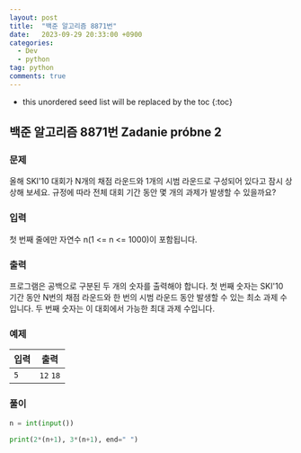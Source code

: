 ```yaml
---
layout: post
title:  "백준 알고리즘 8871번"
date:   2023-09-29 20:33:00 +0900
categories: 
  - Dev
  - python
tag: python
comments: true
---
```


* this unordered seed list will be replaced by the toc
{:toc}

## 백준 알고리즘 8871번 Zadanie próbne 2

### 문제

올해 SKI'10 대회가 N개의 채점 라운드와 1개의 시범 라운드로 구성되어 있다고 잠시 상상해 보세요. 규정에 따라 전체 대회 기간 동안 몇 개의 과제가 발생할 수 있을까요?

### 입력

첫 번째 줄에만 자연수 n(1 <= n <= 1000)이 포함됩니다.

### 출력

프로그램은 공백으로 구분된 두 개의 숫자를 출력해야 합니다. 첫 번째 숫자는 SKI'10 기간 동안 N번의 채점 라운드와 한 번의 시범 라운드 동안 발생할 수 있는 최소 과제 수입니다. 두 번째 숫자는 이 대회에서 가능한 최대 과제 수입니다.

### 예제

| 입력 | 출력 |
| --- | --- |
| `5` | `12` `18` |

### 풀이

```py
n = int(input())

print(2*(n+1), 3*(n+1), end=" ")
```